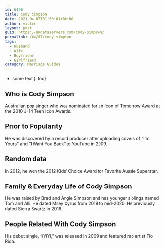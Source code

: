 ```yaml
---
id: 6496
title: Cody Simpson
date: 2021-04-07T01:50:01+00:00
author: victor
layout: post
guid: https://ukdataservers.com/cody-simpson/
permalink: /04/07/cody-simpson
tags:
  - Husband
  - Wife
  - Boyfriend
  - Girlfriend
category: Marriage Guides
---
```


* some text
{: toc}


## Who is Cody Simpson



Australian pop singer who was nominated for an Icon of Tomorrow Award at the 2010 J-14 Teen Icon Awards.

                
                
                
## Prior to Popularity



He was discovered by a record producer after uploading covers of &#8220;I&#8217;m Yours&#8221; and &#8220;I Want You Back&#8221; to YouTube in 2009.

                
                
                
## Random data



In 2012, he won the 2012 Kids&#8217; Choice Award for Favorite Aussie Superstar.

                
                
                
## Family & Everyday Life of Cody Simpson



He was raised by Brad and Angie Simpson and has younger siblings named Tom and Alli. He dated Miley Cyrus from 2019 to mid-2020. He previously dated Sierra Swartz in 2016.

                
                
                
## People Related With Cody Simpson



His debut single, &#8220;iYiYi,&#8221; was released in 2009 and featured rap artist Flo Rida.

                
              
            
          
          
          